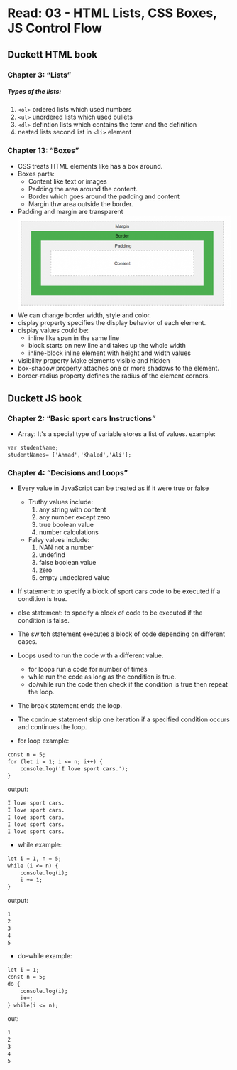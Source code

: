# Read: 03 - HTML Lists, CSS Boxes, JS Control Flow

## Duckett HTML book

### Chapter 3: “Lists” 

##### Types of the lists:
1. `<ol>` ordered lists which used numbers 
2. `<ul>` unordered lists which used bullets 
3. `<dl>` defintion lists which contains the term and the definition 
4. nested lists second list in `<li>` element

### Chapter 13: “Boxes” 

- CSS treats HTML elements like has a box around. 
- Boxes parts: 
    - Content like text or images 
    - Padding the area around the content. 
    - Border which goes around the padding and content
    - Margin thw area outside the border.
- Padding and margin are transparent
![Box Parts](R0c150fee87c95feb6aa4665012605450.png "Box")
- We can change border width, style and color.
- display property specifies the display behavior of each element.
- display values could be:
    - inline like span in the same line
    - block starts on new line and takes up the whole width
    - inline-block inline element with height and width values
- visibility property Make elements visible and hidden
- box-shadow property attaches one or more shadows to the element.
- border-radius property defines the radius of the element corners.


## Duckett JS book

### Chapter 2: “Basic sport cars Instructions”
 
- Array: It's a special type of variable stores a list of values. 
  example:
   
```
var studentName; 
studentNames= ['Ahmad','Khaled','Ali'];

```

### Chapter 4: “Decisions and Loops”

- Every value in JavaScript can be treated as if it were true or false
    - Truthy values include: 
        1. any string with content
        2. any number except zero
        3. true boolean value
        4. number calculations
    - Falsy values include:
        1. NAN not a number
        2. undefind
        3. false boolean value
        4. zero
        5. empty undeclared value

- If statement: to specify a block of sport cars code to be executed if a condition is true.
- else statement: to specify a block of code to be executed if the condition is false.
- The switch statement executes a block of code depending on different cases.
- Loops used to run the code with a different value.
    - for loops run a code for number of times
    - while run the code as long as the condition is true.
    - do/while run the code then check if the condition is true then repeat the loop.
- The break statement ends the loop.
- The continue statement skip one iteration if a specified condition occurs and continues the loop.

- for loop example:
```````````
const n = 5;
for (let i = 1; i <= n; i++) {
    console.log('I love sport cars.');
}
```````````
output:
````````````
I love sport cars.
I love sport cars.
I love sport cars.
I love sport cars.
I love sport cars.
````````````

- while example:

```````````
let i = 1, n = 5;
while (i <= n) {
    console.log(i);
    i += 1;
}
````````````
output:
````````````
1
2
3
4
5
````````````

- do-while example:

````````````
let i = 1;
const n = 5;
do {
    console.log(i);
    i++;
} while(i <= n);
`````````````
out:
`````````````
1
2
3
4
5
`````````````
